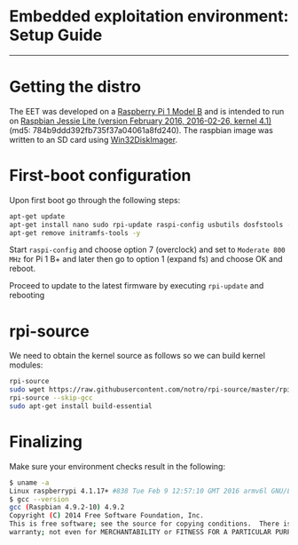 # Embedded exploitation environment: Setup Guide

----------

# Getting the distro

The EET was developed on a [Raspberry Pi 1 Model B](https://www.raspberrypi.org/products/model-b/) and is intended to run on [Raspbian Jessie Lite (version February 2016, 2016-02-26, kernel 4.1)](https://downloads.raspberrypi.org/raspbian_lite/images/raspbian_lite-2016-02-09/2016-02-09-raspbian-jessie-lite.zip) (md5: 784b9ddd392fb735f37a04061a8fd240). The raspbian image was written to an SD card using [Win32DiskImager](https://sourceforge.net/projects/win32diskimager/).

# First-boot configuration

Upon first boot go through the following steps:

```bash
apt-get update
apt-get install nano sudo rpi-update raspi-config usbutils dosfstools -y
apt-get remove initramfs-tools -y
```

Start `raspi-config` and choose option 7 (overclock) and set to `Moderate 800 MHz` for Pi 1 B+ and later then go to option 1 (expand fs) and choose OK and reboot.

Proceed to update to the latest firmware by executing `rpi-update` and rebooting

# rpi-source

We need to obtain the kernel source as follows so we can build kernel modules:

```bash
rpi-source
sudo wget https://raw.githubusercontent.com/notro/rpi-source/master/rpi-source -O /usr/bin/rpi-source && sudo chmod +x /usr/bin/rpi-source && /usr/bin/rpi-source -q --tag-update
rpi-source --skip-gcc
sudo apt-get install build-essential
```

# Finalizing

Make sure your environment checks result in the following:

```bash
$ uname -a
Linux raspberrypi 4.1.17+ #838 Tue Feb 9 12:57:10 GMT 2016 armv6l GNU/Linux
$ gcc --version
gcc (Raspbian 4.9.2-10) 4.9.2
Copyright (C) 2014 Free Software Foundation, Inc.
This is free software; see the source for copying conditions.  There is NO
warranty; not even for MERCHANTABILITY or FITNESS FOR A PARTICULAR PURPOSE.
```